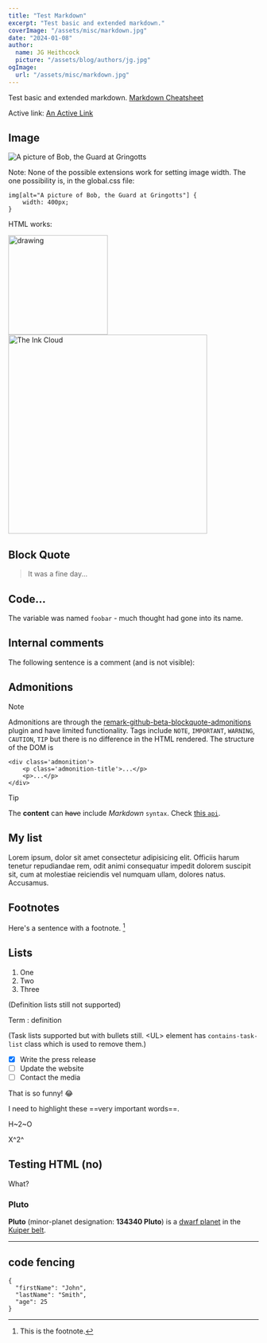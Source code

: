 ```yaml
---
title: "Test Markdown"
excerpt: "Test basic and extended markdown."
coverImage: "/assets/misc/markdown.jpg"
date: "2024-01-08"
author:
  name: JG Heithcock
  picture: "/assets/blog/authors/jg.jpg"
ogImage:
  url: "/assets/misc/markdown.jpg"
---
```


Test basic and extended markdown. [Markdown Cheatsheet](https://www.markdownguide.org/cheat-sheet/)

Active link: <a href="#" class="active">An Active Link</a>

## Image

![A picture of Bob, the Guard at Gringotts](/images/bob-the-guard.jpeg)

Note: None of the possible extensions work for setting image width. The one possibility is, in the global.css file:

```
img[alt="A picture of Bob, the Guard at Gringotts"] {
    width: 400px;
}
```

HTML works:

<img src="/images/bob-the-guard.jpeg" alt="drawing" width="200"/>

<img src="/images/ink-cloud.png" alt="The Ink Cloud" width="400" />

## Block Quote

> It was a fine day...

## Code...

The variable was named `foobar` - much thought had gone into its name.

## Internal comments

The following sentence is a comment (and is not visible):

[This is an internal comment]: #

## Admonitions

> [!NOTE]
> Admonitions are through the
> [remark-github-beta-blockquote-admonitions](https://www.npmjs.com/package/remark-github-beta-blockquote-admonitions)
> plugin and have limited functionality.
> Tags include `NOTE`, `IMPORTANT`, `WARNING`, `CAUTION`, `TIP` but there is no difference in the HTML rendered.
> The structure of the DOM is
>
> ```
> <div class='admonition'>
>     <p class='admonition-title'>...</p>
>     <p>...</p>
> </div>
> ```

> [!TIP]
> The **content** can ~~have~~ include _Markdown_ `syntax`. Check [this `api`](#).

## My list

Lorem ipsum, dolor sit amet consectetur adipisicing elit. Officiis harum tenetur repudiandae rem, odit animi consequatur impedit dolorem suscipit sit, cum at molestiae reiciendis vel numquam ullam, dolores natus. Accusamus.

## Footnotes

Here's a sentence with a footnote. [^1]

## Lists

1. One
2. Two
3. Three

(Definition lists still not supported)

Term
: definition

(Task lists supported but with bullets still. \<UL> element has `contains-task-list` class which is used to remove them.)

- [x] Write the press release
- [ ] Update the website
- [ ] Contact the media

That is so funny! :joy:

I need to highlight these ==very important words==.

H~2~O

X^2^

## Testing HTML (no)

<span class="Test">What?</span>

### Pluto

**Pluto** (minor-planet designation: **134340 Pluto**) is a
[dwarf planet](https://en.wikipedia.org/wiki/Dwarf_planet) in the
[Kuiper belt](https://en.wikipedia.org/wiki/Kuiper_belt).

[^1]: This is the footnote.

---

## code fencing

```
{
  "firstName": "John",
  "lastName": "Smith",
  "age": 25
}
```

